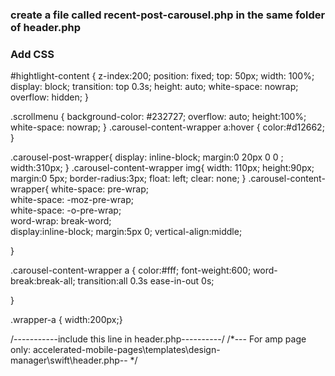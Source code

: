 ### create a file called recent-post-carousel.php  in the same folder of header.php 


### Add CSS 


#hightlight-content {
  z-index:200;
  position: fixed;
  top: 50px;
  width: 100%;
  display: block;
  transition: top 0.3s;
  height: auto;
  white-space: nowrap;
  overflow: hidden;
}

.scrollmenu {
  background-color: #232727;
  overflow: auto;
	height:100%;
  white-space: nowrap;
}
.carousel-content-wrapper a:hover {
	color:#d12662;
}

.carousel-post-wrapper{
	display: inline-block;
	margin:0 20px 0 0 ;
	width:310px;
}
.carousel-content-wrapper img{
	width: 110px;
	height:90px;
	margin:0 5px;
	border-radius:3px;
	float: left;
  clear: none; 
}
.carousel-content-wrapper{
	white-space: pre-wrap;       
	white-space: -moz-pre-wrap;  
	white-space: -o-pre-wrap;    
	word-wrap: break-word;       
	display:inline-block;
	margin:5px 0;
	vertical-align:middle;
	 
}

.carousel-content-wrapper a {
	color:#fff;
	font-weight:600;
	word-break:break-all;
	transition:all 0.3s ease-in-out 0s;

}

.wrapper-a {
	width:200px;} 


/-----------include this line in header.php----------/
/*--- For amp page only: accelerated-mobile-pages\templates\design-manager\swift\header.php-- */
<?php include 'recent-post-carousel.php'?>
